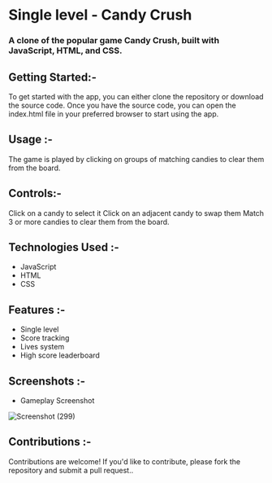 # Single level - Candy Crush
### A clone of the popular game Candy Crush, built with JavaScript, HTML, and CSS.

## Getting Started:-

To get started with the app, you can either clone the repository or download the source code. Once you have the source code, you can open the index.html file in your preferred browser to start using the app.

## Usage :-

The game is played by clicking on groups of matching candies to clear them from the board.

## Controls:-

Click on a candy to select it
Click on an adjacent candy to swap them
Match 3 or more candies to clear them from the board.

## Technologies Used :-
- JavaScript
- HTML
- CSS

## Features :-
- Single level
- Score tracking
- Lives system
- High score leaderboard

## Screenshots :-
- Gameplay Screenshot





 ![Screenshot (299)](https://user-images.githubusercontent.com/124812926/230157983-7ed0972a-7889-4ddd-8512-176e3f614c2d.png)





## Contributions :-
Contributions are welcome! If you'd like to contribute, please fork the repository and submit a pull request..
